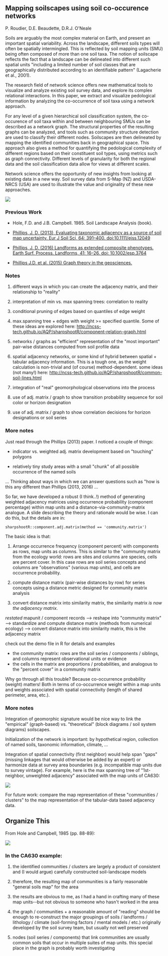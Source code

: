 ## Mapping soilscapes using soil co-occurence networks

P. Roudier, D.E. Beaudette, D.R.J. O'Neale

Soils are arguably the most complex material on Earth, and present an important spatial variability. Across the landscape, different soils types will often be spatially intermingled. This is reflected by soil mapping units (SMU) being often composed of more than one soil taxa. The notion of soilscape reflects the fact that a landscape can be delineated into different such spatial units "including a limited number of soil classes that are geographically distributed according to an identifiable pattern" (Lagacherie et al., 2001).

The research field of network science offers new mathematical tools to visualize and analyze existing soil survey data, and explore its complex relational interactions. In this paper, we extract and visualize pedological information by analyzing the co-occurrence of soil taxa using a network approach. 

For any level of a given hierarchical soil classification system, the co-occurence of soil taxa within and between neighbouring SMUs can be described as a network graph. The structural properties of the resulting graphs can be analyzed, and tools such as community structure detection are used to classify their different nodes. Soilscapes are then delineated by mapping the identified communities back in geographical space. This approach also gives a method for quantifying the pedological complexity of different regions based on their constituent soil types, using metrics such as graph connectivity. Different levels of granularity for both the regional data and the soil classification data allow for views at different scales.

Network science offers the opportunity of new insights from looking at existing data in a new way. Soil survey data from S-Map (NZ) and USDA-NRCS (USA) are used to illustrate the value and originality of these new approaches.


![](https://github.com/dylanbeaudette/2017Pedometrics/raw/master/static-figures/soil-profile-distance-MDS-graphs.png)


### Previous Work

   * Hole, F.D. and J.B. Campbell. 1985. Soil Landscape Analysis (book).
   
   * [Phillips, J. D. (2013), Evaluating taxonomic adjacency as a source of soil map uncertainty. Eur J Soil Sci, 64: 391–400. doi:10.1111/ejss.12049](http://onlinelibrary.wiley.com/doi/10.1111/ejss.12049/abstract)
   
   * [Phillips, J. D. (2016) Landforms as extended composite phenotypes. Earth Surf. Process. Landforms, 41: 16–26. doi: 10.1002/esp.3764](http://onlinelibrary.wiley.com/doi/10.1002/esp.3764/abstract)
   
   * [Phillips J.D. et al. (2015) Graph theory in the geosciences.](http://app.mtu.edu.ng/cbas/Geoscience/Graph%20theory%20in%20the%20geosciences.pdf)


### Notes

  1. different ways in which you can create the adjacency matrix, and
their relationship to "reality"

  2. interpretation of min vs. max spanning trees: correlation to reality

  3. conditional pruning of edges based on quantiles of edge weight

  4. max.spanning tree + edges with weight >= specified quantile. Some of these ideas are explored here: http://ncss-tech.github.io/AQP/sharpshootR/component-relation-graph.html

  5. networks / graphs as "efficient" representation of the "most important" pair-wise distances computed from soil profile data

  6. spatial adjacency networks, or some kind of hybrid between spatial + tabular adjacency information. This is a tough one, as the weight calculation is non-trivial and (of course) method-dependent. some ideas (not many!) here: http://ncss-tech.github.io/AQP/sharpshootR/common-soil-lines.html

  7. integration of "real" geomorphological observations into the process

  8. use of adj. matrix / graph to show transition probability sequence for soil color or horizon designation

  9. use of adj. matrix / graph to show correlation decisions for horizon designations or soil series


### More notes

Just read through the Phillips (2013) paper. I noticed a couple of things:

  * indicator vs. weighted adj. matrix development based on "touching" polygons

  * relatively tiny study areas with a small "chunk" of all possible occurrence of the named soils


... Thinking about ways in which we can answer questions such as "how
is this any different than Phillips (2013, 2016) ...


So far, we have developed a robust (I think..!) method of generating
weighted adjacency matrices using occurrence probability (component
percentage) within map units and a distance-via-community-matrix
analogue. A slide describing the theory and rationale would be wise. I
can do this, but the details are in:

`sharpshootR::component.adj.matrix(method == 'community.matrix')`

The basic idea is that:

  1. Arrange occurrence frequency (component percent) with components as rows, map units as columns. This is similar to the "community matrix from the ecology world: rows are sites and columns are species, cells are percent cover. In this case rows are soil series concepts and columns are "observations" (various map units), and cells are occurrence probability.

  2. compute distance matrix (pair-wise distances by row) for series concepts using a distance metric designed for community matrix analysis

  3. convert distance matrix into similarity matrix, the similarity
  matrix _is now the adjacency matrix_.

*restated*
mapunit / component records --> reshape into "community matrix" --> standardize and compute distance matrix (methods from numerical ecology) --> convert distance matrix into similarity matrix,  this is the adjacency matrix

check out the demo file in R for details and examples

  * the community matrix: rows are the soil series / components / siblings, and columns represent observational units or evidence
  * the cells in the matrix are proportions / probabilities, and analogous to the "percent cover" in a community matrix

Why go through all this trouble? Because co-occurrence probability
(weight) matters! Both in terms of co-occurrence weight within a map
units and weights associated with spatial connectivity (length of
shared perimeter, area, etc.).


### More notes

Integration of geomorphic signature would be nice way to link the "empirical" (graph-based) vs. "theoretical" (block diagrams / soil system diagrams) soilscapes.

Initialization of the network is important: by hypothetical region, collection of named soils, taxonomic information, climate, ...

Integration of spatial connectivity (first neighbor) would help span "gaps" (missing linkages that would otherwise be added by an expert) or harmonize data at survey area boundaries (e.g. incompatible map units due to survey vintage). For example, here is the max spanning tree of "1st-neighbor, unweighted adjacency" associated with the map units of CA630:

![](https://github.com/dylanbeaudette/2017Pedometrics/raw/master/static-figures/ca630-spatial-first-neighbor-max-spanning-tree.png)

For future work: compare the map representation of these "communities / clusters" to the map representation of the tabular-data based adjacency data.


## Organize This

From Hole and Campbell, 1985 (pp. 88-89):

![](https://github.com/dylanbeaudette/2017Pedometrics/raw/master/static-figures/table_5_2_soil-landscape-analysis.png)




### In the CA630 example:

  1. the identified communities / clusters are largely a product of consistent and (I would argue) carefully constructed soil-landscape models

  2. therefore, the resulting map of communities is a fairly reasonable "general soils map" for the area

  3. the results are obvious to me, as I had a hand in crafting many of these map units--but not obvious to someone who hasn't worked in the area

  4. the graph / communities + a reasonable amount of "reading" should be enough to re-construct the major groupings of soils / landforms / lithology / climate (soil-forming factors / mental models / etc.) originally developed by the soil survey team, but usually not well preserved

  5. nodes (soil series / components) that link communities are usually common soils that occur in multiple suites of map units. this special place in the graph is probably worth investigating

